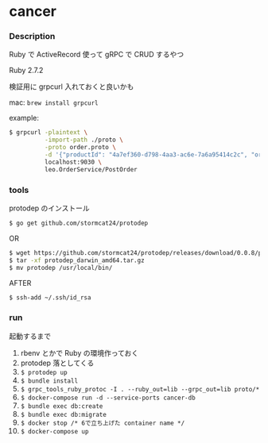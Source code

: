 # cancer

### Description

Ruby で ActiveRecord 使って gRPC で CRUD するやつ

Ruby 2.7.2

検証用に grpcurl 入れておくと良いかも

mac: `brew install grpcurl`

example:

```sh
$ grpcurl -plaintext \
          -import-path ./proto \
          -proto order.proto \
          -d '{"productId": "4a7ef360-d798-4aa3-ac6e-7a6a95414c2c", "ordererId": "b3ef5930-f849-443a-a415-21a095088568"}' \
          localhost:9030 \
          leo.OrderService/PostOrder
```

### tools

protodep のインストール

```sh
$ go get github.com/stormcat24/protodep
```

OR

```sh
$ wget https://github.com/stormcat24/protodep/releases/download/0.0.8/protodep_darwin_amd64.tar.gz
$ tar -xf protodep_darwin_amd64.tar.gz
$ mv protodep /usr/local/bin/
```

AFTER

```sh
$ ssh-add ~/.ssh/id_rsa
```

### run

起動するまで

1. rbenv とかで Ruby の環境作っておく
2. protodep 落としてくる
3. `$ protodep up`
4. `$ bundle install`
5. `$ grpc_tools_ruby_protoc -I . --ruby_out=lib --grpc_out=lib proto/*`
6. `$ docker-compose run -d --service-ports cancer-db`
7. `$ bundle exec db:create`
8. `$ bundle exec db:migrate`
9. `$ docker stop /* 6で立ち上げた container name */`
10. `$ docker-compose up`
